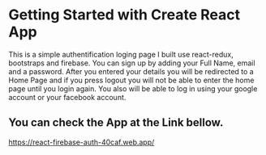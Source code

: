 # Getting Started with Create React App

This is a simple authentification loging page I built use react-redux, bootstraps and firebase. You can sign up by adding your Full Name, email and a password. After you entered your details you will be redirected to a Home Page and if you press logout you will not be able to enter the home page until you login again. You also will be able to log in using your google account or your facebook account.

## You can check the App at the Link bellow.
https://react-firebase-auth-40caf.web.app/


